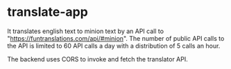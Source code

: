 # translate-app
It translates english text to minion text by an API call to "https://funtranslations.com/api/#minion". The number of public API calls to the API is limited to 60 API calls a day with a distribution of 5 calls an hour.

The backend uses CORS to invoke and fetch the translator API.
